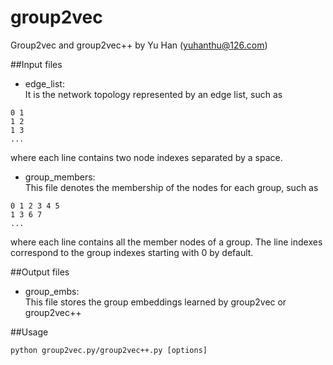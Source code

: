 # group2vec
Group2vec and group2vec++ by Yu Han (yuhanthu@126.com)

##Input files
- edge_list:\
It is the network topology represented by an edge list, such as
```
0 1
1 2
1 3
...
```
where each line contains two node indexes separated by a space.
- group_members:\
This file denotes the membership of the nodes for each group, such as
```
0 1 2 3 4 5
1 3 6 7
...
```
where each line contains all the member nodes of a group. The line indexes correspond to the group indexes starting with 0 by default.

##Output files
- group_embs:\
This file stores the group embeddings learned by group2vec or group2vec++

##Usage
```angular2html
python group2vec.py/group2vec++.py [options]
```

